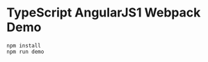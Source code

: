 TypeScript AngularJS1 Webpack Demo
==================================

```
npm install
npm run demo
```
